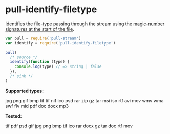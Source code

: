 # pull-identify-filetype

Identifies the file-type passing through the stream using the [magic-number signatures at the start of the file](http://en.wikipedia.org/wiki/list_of_file_signatures).

```js
var pull = require('pull-stream')
var identify = require('pull-identify-filetype')

pull(
  /* source */
  identify(function (type) {
    console.log(type) // => string | false
  }),
  /* sink */
)
```

**Supported types:**

jpg
png
gif
bmp
tif
tif
nif
ico
psd
rar
zip
gz
tar
msi
iso
rtf
avi
mov
wmv
wma
swf
flv
mid
pdf
doc
docx
mp3

**Tested:**

tif
pdf
psd
gif
jpg
png
bmp
tif
ico
rar
docx
gz
tar
doc
rtf
mov